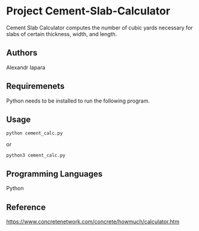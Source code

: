# Project Cement-Slab-Calculator

Cement Slab Calculator computes the number of cubic yards necessary for slabs of certain thickness, width, and length.

## Authors 
Alexandr Iapara

## Requiremenets
Python needs to be installed to run the following program.

## Usage
```
python cement_calc.py
```
or 
```
python3 cement_calc.py
```

## Programming Languages
Python

## Reference
https://www.concretenetwork.com/concrete/howmuch/calculator.htm